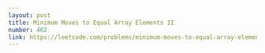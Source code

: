 ```yaml
---
layout: post
title: Minimum Moves to Equal Array Elements II
number: 462
link: https://leetcode.com/problems/minimum-moves-to-equal-array-elements-ii
---
```

